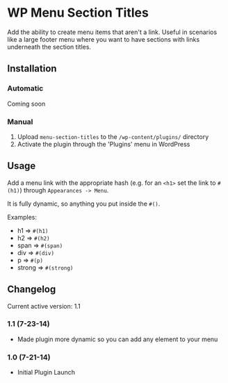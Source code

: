 WP Menu Section Titles
==

Add the ability to create menu items that aren't a link. Useful in scenarios like a large footer menu where you want to have sections with links underneath the section titles.

## Installation

### Automatic

Coming soon

### Manual

1. Upload `menu-section-titles` to the `/wp-content/plugins/` directory
2. Activate the plugin through the 'Plugins' menu in WordPress

## Usage

Add a menu link with the appropriate hash (e.g. for an `<h1>` set the link to `#(h1)`) through `Appearances -> Menu`.

It is fully dynamic, so anything you put inside the `#()`.

Examples:

* h1 => `#(h1)`
* h2 => `#(h2)`
* span => `#(span)`
* div => `#(div)`
* p => `#(p)`
* strong => `#(strong)`


## Changelog

Current active version: 1.1

### 1.1 (7-23-14)
* Made plugin more dynamic so you can add any element to your menu

### 1.0 (7-21-14)
* Initial Plugin Launch
